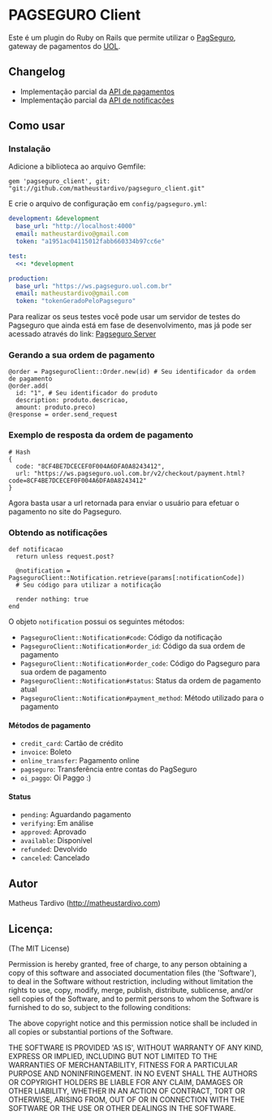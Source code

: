 # PAGSEGURO Client

Este é um plugin do Ruby on Rails que permite utilizar o [PagSeguro](https://pagseguro.uol.com.br), gateway de pagamentos do [UOL](http://uol.com.br).

## Changelog
* Implementação parcial da [API de pagamentos](https://pagseguro.uol.com.br/v2/guia-de-integracao/api-de-pagamentos.html)
* Implementação parcial da [API de notificações](https://pagseguro.uol.com.br/v2/guia-de-integracao/notificacoes.html)

## Como usar

### Instalação

Adicione a biblioteca ao arquivo Gemfile:

~~~.ruby
gem 'pagseguro_client', git: "git://github.com/matheustardivo/pagseguro_client.git"
~~~

E crie o arquivo de configuração em `config/pagseguro.yml`:
~~~.yml
development: &development
  base_url: "http://localhost:4000"
  email: matheustardivo@gmail.com
  token: "a1951ac04115012fabb660334b97cc6e"

test:
  <<: *development

production:
  base_url: "https://ws.pagseguro.uol.com.br"
  email: matheustardivo@gmail.com
  token: "tokenGeradoPeloPagseguro"
~~~

Para realizar os seus testes você pode usar um servidor de testes do Pagseguro que ainda está em fase de desenvolvimento, mas já pode ser acessado através do link: [Pagseguro Server](http://pss.tardivo.info)

### Gerando a sua ordem de pagamento
~~~.ruby
@order = PagseguroClient::Order.new(id) # Seu identificador da ordem de pagamento
@order.add(
  id: "1", # Seu identificador do produto
  description: produto.descricao, 
  amount: produto.preco)
@response = order.send_request
~~~

### Exemplo de resposta da ordem de pagamento
~~~.ruby
# Hash
{
  code: "8CF4BE7DCECEF0F004A6DFA0A8243412",
  url: "https://ws.pagseguro.uol.com.br/v2/checkout/payment.html?code=8CF4BE7DCECEF0F004A6DFA0A8243412"
}
~~~

Agora basta usar a url retornada para enviar o usuário para efetuar o pagamento no site do Pagseguro.

### Obtendo as notificações
~~~.ruby
def notificacao
  return unless request.post?
  
  @notification = PagseguroClient::Notification.retrieve(params[:notificationCode])
  # Seu código para utilizar a notificação
  
  render nothing: true
end
~~~

O objeto `notification` possui os seguintes métodos:

* `PagseguroClient::Notification#code`: Código da notificação
* `PagseguroClient::Notification#order_id`: Código da sua ordem de pagamento
* `PagseguroClient::Notification#order_code`: Código do Pagseguro para sua ordem de pagamento
* `PagseguroClient::Notification#status`: Status da ordem de pagamento atual
* `PagseguroClient::Notification#payment_method`: Método utilizado para o pagamento

#### Métodos de pagamento

* `credit_card`: Cartão de crédito
* `invoice`: Boleto
* `online_transfer`: Pagamento online
* `pagseguro`: Transferência entre contas do PagSeguro
* `oi_paggo`: Oi Paggo :)

#### Status

* `pending`: Aguardando pagamento
* `verifying`: Em análise
* `approved`: Aprovado
* `available`: Disponível
* `refunded`: Devolvido
* `canceled`: Cancelado

## Autor
Matheus Tardivo (<http://matheustardivo.com>)

## Licença:

(The MIT License)

Permission is hereby granted, free of charge, to any person obtaining
a copy of this software and associated documentation files (the
'Software'), to deal in the Software without restriction, including
without limitation the rights to use, copy, modify, merge, publish,
distribute, sublicense, and/or sell copies of the Software, and to
permit persons to whom the Software is furnished to do so, subject to
the following conditions:

The above copyright notice and this permission notice shall be
included in all copies or substantial portions of the Software.

THE SOFTWARE IS PROVIDED 'AS IS', WITHOUT WARRANTY OF ANY KIND,
EXPRESS OR IMPLIED, INCLUDING BUT NOT LIMITED TO THE WARRANTIES OF
MERCHANTABILITY, FITNESS FOR A PARTICULAR PURPOSE AND NONINFRINGEMENT.
IN NO EVENT SHALL THE AUTHORS OR COPYRIGHT HOLDERS BE LIABLE FOR ANY
CLAIM, DAMAGES OR OTHER LIABILITY, WHETHER IN AN ACTION OF CONTRACT,
TORT OR OTHERWISE, ARISING FROM, OUT OF OR IN CONNECTION WITH THE
SOFTWARE OR THE USE OR OTHER DEALINGS IN THE SOFTWARE.
